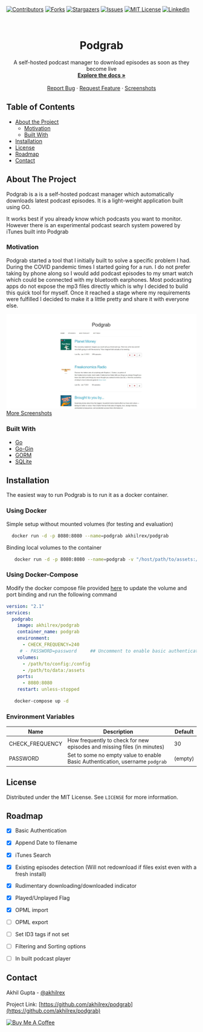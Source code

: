 <!--
*** Thanks for checking out this README Template. If you have a suggestion that would
*** make this better, please fork the repo and create a pull request or simply open
*** an issue with the tag "enhancement".
*** Thanks again! Now go create something AMAZING! :D
***
***
***
*** To avoid retyping too much info. Do a search and replace for the following:
*** akhilrex, podgrab, akhilrex, email
-->

<!-- PROJECT SHIELDS -->
<!--
*** I'm using markdown "reference style" links for readability.
*** Reference links are enclosed in brackets [ ] instead of parentheses ( ).
*** See the bottom of this document for the declaration of the reference variables
*** for contributors-url, forks-url, etc. This is an optional, concise syntax you may use.
*** https://www.markdownguide.org/basic-syntax/#reference-style-links
-->

[![Contributors][contributors-shield]][contributors-url]
[![Forks][forks-shield]][forks-url]
[![Stargazers][stars-shield]][stars-url]
[![Issues][issues-shield]][issues-url]
[![MIT License][license-shield]][license-url]
[![LinkedIn][linkedin-shield]][linkedin-url]

<!-- PROJECT LOGO -->
<br />
<p align="center">
  <!-- <a href="https://github.com/akhilrex/podgrab">
    <img src="images/logo.png" alt="Logo" width="80" height="80">
  </a> -->

  <h1 align="center">Podgrab</h1>

  <p align="center">
    A self-hosted podcast manager to download episodes as soon as they become live
    <br />
    <a href="https://github.com/akhilrex/podgrab"><strong>Explore the docs »</strong></a>
    <br />
    <br />
    <!-- <a href="https://github.com/akhilrex/podgrab">View Demo</a>
    · -->
    <a href="https://github.com/akhilrex/podgrab/issues">Report Bug</a>
    ·
    <a href="https://github.com/akhilrex/podgrab/issues">Request Feature</a>
        ·
    <a href="Screenshots.md">Screenshots</a>
  </p>
</p>

<!-- TABLE OF CONTENTS -->

## Table of Contents

- [About the Project](#about-the-project)
  - [Motivation](#motivation)
  - [Built With](#built-with)
- [Installation](#installation)
- [License](#license)
- [Roadmap](#roadmap)
- [Contact](#contact)

<!-- ABOUT THE PROJECT -->

## About The Project

Podgrab is a is a self-hosted podcast manager which automatically downloads latest podcast episodes. It is a light-weight application built using GO.

It works best if you already know which podcasts you want to monitor. However there is an experimental podcast search system powered by iTunes built into Podgrab

### Motivation

Podgrab started a tool that I initially built to solve a specific problem I had. During the COVID pandemic times I started going for a run. I do not prefer taking by phone along so I would add podcast episodes to my smart watch which could be connected with my bluetooth earphones. Most podcasting apps do not expose the mp3 files directly which is why I decided to build this quick tool for myself. Once it reached a stage where my requirements were fulfilled I decided to make it a little pretty and share it with everyone else.

![Product Name Screen Shot][product-screenshot]
[More Screenshots](Screenshots.md)

### Built With

- [Go](https://golang.org/)
- [Go-Gin](https://github.com/gin-gonic/gin)
- [GORM](https://github.com/go-gorm/gorm)
- [SQLite](https://www.sqlite.org/index.html)

## Installation

The easiest way to run Podgrab is to run it as a docker container.

### Using Docker

Simple setup without mounted volumes (for testing and evaluation)

```sh
  docker run -d -p 8080:8080 --name=podgrab akhilrex/podgrab
```

Binding local volumes to the container

```sh
   docker run -d -p 8080:8080 --name=podgrab -v "/host/path/to/assets:/assets" -v "/host/path/to/config:/config"  akhilrex/podgrab
```

### Using Docker-Compose

Modify the docker compose file provided [here](https://github.com/akhilrex/podgrab/blob/master/docker-compose.yml) to update the volume and port binding and run the following command

```yaml
version: "2.1"
services:
  podgrab:
    image: akhilrex/podgrab
    container_name: podgrab
    environment:
      - CHECK_FREQUENCY=240
     # - PASSWORD=password     ## Uncomment to enable basic authentication, username = podgrab
    volumes:
      - /path/to/config:/config
      - /path/to/data:/assets
    ports:
      - 8080:8080
    restart: unless-stopped
```

```sh
   docker-compose up -d
```

### Environment Variables

| Name            | Description                                                             | Default |
| --------------- | ----------------------------------------------------------------------- | ------- |
| CHECK_FREQUENCY | How frequently to check for new episodes and missing files (in minutes) | 30      |
| PASSWORD        | Set to some no empty value to enable Basic Authentication, username `podgrab`|(empty)|

<!-- LICENSE -->

## License

Distributed under the MIT License. See `LICENSE` for more information.

## Roadmap

- [x] Basic Authentication
- [x] Append Date to filename
- [x] iTunes Search
- [x] Existing episodes detection (Will not redownload if files exist even with a fresh install)
- [x] Rudimentary downloading/downloaded indicator
- [x] Played/Unplayed Flag
- [x] OPML import
- [ ] OPML export
- [ ] Set ID3 tags if not set 
- [ ] Filtering and Sorting options
- [ ] In built podcast player



<!-- CONTACT -->

## Contact

Akhil Gupta - [@akhilrex](https://twitter.com/akhilrex)

Project Link: [https://github.com/akhilrex/podgrab](https://github.com/akhilrex/podgrab)

<a href="https://www.buymeacoffee.com/akhilrex" target="_blank"><img src="https://cdn.buymeacoffee.com/buttons/v2/default-yellow.png" alt="Buy Me A Coffee" style="height: 60px !important;width: 217px !important;" ></a>

<!-- MARKDOWN LINKS & IMAGES -->
<!-- https://www.markdownguide.org/basic-syntax/#reference-style-links -->

[contributors-shield]: https://img.shields.io/github/contributors/akhilrex/podgrab.svg?style=flat-square
[contributors-url]: https://github.com/akhilrex/podgrab/graphs/contributors
[forks-shield]: https://img.shields.io/github/forks/akhilrex/podgrab.svg?style=flat-square
[forks-url]: https://github.com/akhilrex/podgrab/network/members
[stars-shield]: https://img.shields.io/github/stars/akhilrex/podgrab.svg?style=flat-square
[stars-url]: https://github.com/akhilrex/podgrab/stargazers
[issues-shield]: https://img.shields.io/github/issues/akhilrex/podgrab.svg?style=flat-square
[issues-url]: https://github.com/akhilrex/podgrab/issues
[license-shield]: https://img.shields.io/github/license/akhilrex/podgrab.svg?style=flat-square
[license-url]: https://github.com/akhilrex/podgrab/blob/master/LICENSE.txt
[linkedin-shield]: https://img.shields.io/badge/-LinkedIn-black.svg?style=flat-square&logo=linkedin&colorB=555
[linkedin-url]: https://linkedin.com/in/akhilrex
[product-screenshot]: images/screenshot.jpg
